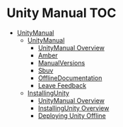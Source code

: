 Unity Manual TOC
================

 - [UnityManual]()
	 - [UnityManual]()
		 - [UnityManual Overview](UnityManual_1.md)
		 - [Amber](Amber.md)
		 - [ManualVersions](ManualVersions.md)
		 - [Sbuv](SwitchingDocumentationVersions.md)
		 - [OfflineDocumentation](OfflineDocumentation.md)
		 - [Leave Feedback](LeaveFeedback.md)
	 - [InstallingUnity]()
		 - [UnityManual Overview](UnityManual.md)
		 - [InstallingUnity Overview](InstallingUnity.md)
		 - [Deploying Unity Offline](DeployingUnityOffline.md)

